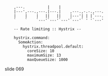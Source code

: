         
        ,---.          |    |
        |---',---.,---.|---.|    ,---.,-.-.,---.
        |    |    |   ||   ||    |---'| | |`---.
        `    `    `---'`---'`---'`---'` ' '`---'

        -- Rate limiting :: Hystrix --

        hystrix.command:
          SomeAction:
            hystrix.threadpool.default:
              coreSize: 10
              maximumSize: 13
              maxQueueSize: 1000
















































































slide 069
